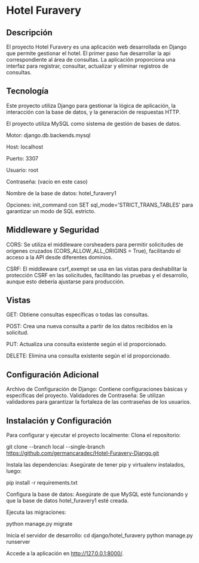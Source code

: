 # Hotel Furavery

## Descripción
El proyecto Hotel Furavery es una aplicación web desarrollada en Django que permite gestionar el hotel. El primer paso fue desarrollar la api correspondiente al área de consultas. La aplicación proporciona una interfaz para registrar, consultar, actualizar y eliminar registros de consultas.

## Tecnología
Este proyecto utiliza Django para gestionar la lógica de aplicación, la interacción con la base de datos, y la generación de respuestas HTTP.

El proyecto utiliza MySQL como sistema de gestión de bases de datos.

Motor: django.db.backends.mysql

Host: localhost

Puerto: 3307

Usuario: root

Contraseña: (vacío en este caso)

Nombre de la base de datos: hotel_furavery1

Opciones: init_command con SET sql_mode='STRICT_TRANS_TABLES' para garantizar un modo de SQL estricto.

## Middleware y Seguridad

CORS: Se utiliza el middleware corsheaders para permitir solicitudes de orígenes cruzados (CORS_ALLOW_ALL_ORIGINS = True), facilitando el acceso a la API desde diferentes dominios.

CSRF: El middleware csrf_exempt se usa en las vistas para deshabilitar la protección CSRF en las solicitudes, facilitando las pruebas y el desarrollo, aunque esto debería ajustarse para producción.

## Vistas

GET: Obtiene consultas específicas o todas las consultas.

POST: Crea una nueva consulta a partir de los datos recibidos en la solicitud.

PUT: Actualiza una consulta existente según el id proporcionado.

DELETE: Elimina una consulta existente según el id proporcionado.

## Configuración Adicional

Archivo de Configuración de Django: Contiene configuraciones básicas y específicas del proyecto.
Validadores de Contraseña: Se utilizan validadores para garantizar la fortaleza de las contraseñas de los usuarios.

## Instalación y Configuración

Para configurar y ejecutar el proyecto localmente:
Clona el repositorio:

git clone --branch local --single-branch https://github.com/germancaradec/Hotel-Furavery-Django.git

Instala las dependencias:
Asegúrate de tener pip y virtualenv instalados, luego:

pip install -r requirements.txt

Configura la base de datos: 
Asegúrate de que MySQL esté funcionando y que la base de datos hotel_furavery1 esté creada.

Ejecuta las migraciones:

python manage.py migrate

Inicia el servidor de desarrollo:
cd django/hotel_furavery
python manage.py runserver

Accede a la aplicación en http://127.0.0.1:8000/.
